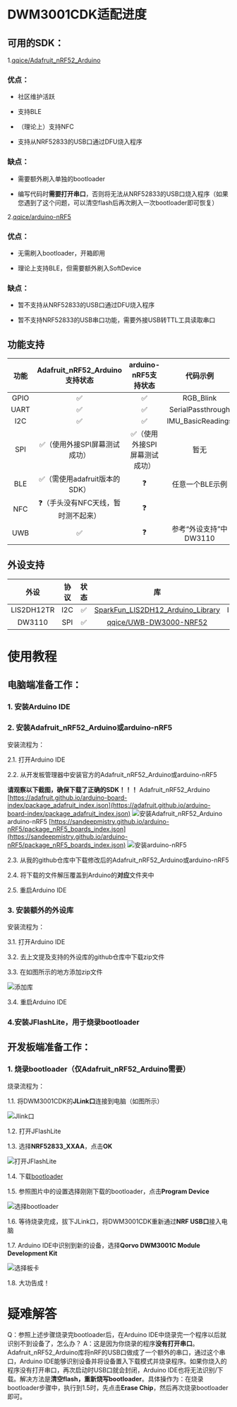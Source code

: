 # DWM3001CDK适配进度

## 可用的SDK：

1.[qqice/Adafruit_nRF52_Arduino](https://github.com/qqice/Adafruit_nRF52_Arduino)

### 优点：

* 社区维护活跃

* 支持BLE

* （理论上）支持NFC

* 支持从NRF52833的USB口通过DFU烧入程序

### 缺点：

* 需要额外刷入单独的bootloader

* 编写代码时**需要打开串口**，否则将无法从NRF52833的USB口烧入程序（如果您遇到了这个问题，可以清空flash后再次刷入一次bootloader即可恢复）

2.[qqice/arduino-nRF5](https://github.com/qqice/arduino-nRF5)

### 优点：

* 无需刷入bootloader，开箱即用

* 理论上支持BLE，但需要额外刷入SoftDevice

### 缺点：

* 暂不支持从NRF52833的USB口通过DFU烧入程序

* 暂不支持NRF52833的USB串口功能，需要外接USB转TTL工具读取串口

## 功能支持

| 功能 |   Adafruit_nRF52_Arduino支持状态   |     arduino-nRF5支持状态     |        代码示例        |
| :--: | :--------------------------------: | :--------------------------: | :--------------------: |
| GPIO |                 ✅                  |              ✅               |       RGB_Blink        |
| UART |                 ✅                  |              ✅               |   SerialPassthrough    |
| I2C  |                 ✅                  |              ✅               |   IMU_BasicReadings    |
| SPI  |    ✅（使用外接SPI屏幕测试成功）    | ✅（使用外接SPI屏幕测试成功） |          暂无          |
| BLE  |    ✅（需使用adafruit版本的SDK）    |              ❓               |    任意一个BLE示例     |
| NFC  | ❓（手头没有NFC天线，暂时测不起来） |              ❓               |                        |
| UWB  |                 ✅                  |              ❓               | 参考“外设支持”中DW3110 |

## 外设支持

|    外设    | 协议 | 状态 |                              库                              |     代码示例      |
| :--------: | :--: | :--: | :----------------------------------------------------------: | :---------------: |
| LIS2DH12TR | I2C  |  ✅   | [SparkFun_LIS2DH12_Arduino_Library](https://github.com/sparkfun/SparkFun_LIS2DH12_Arduino_Library) | IMU_BasicReadings |
|   DW3110   | SPI  |  ✅   | [qqice/UWB-DW3000-NRF52](https://github.com/qqice/UWB-DW3000-NRF52) |  见仓库examples   |

# 使用教程

## 电脑端准备工作：

### 1. 安装Arduino IDE

### 2. 安装Adafruit_nRF52_Arduino或arduino-nRF5

安装流程为：

2.1. 打开Arduino IDE

2.2. 从开发板管理器中安装官方的Adafruit_nRF52_Arduino或arduino-nRF5

**请观察以下截图，确保下载了正确的SDK！！！**
Adafruit_nRF52_Arduino
[https://adafruit.github.io/arduino-board-index/package_adafruit_index.json](https://adafruit.github.io/arduino-board-index/package_adafruit_index.json)
![安装Adafruit_nRF52_Arduino](assets/adafruit_sdk.png)
arduino-nRF5
[https://sandeepmistry.github.io/arduino-nRF5/package_nRF5_boards_index.json](https://sandeepmistry.github.io/arduino-nRF5/package_nRF5_boards_index.json)
![安装arduino-nRF5](assets/nordic_sdk.png)

2.3. 从我的github仓库中下载修改后的Adafruit_nRF52_Arduino或arduino-nRF5

2.4. 将下载的文件解压覆盖到Arduino的**对应**文件夹中

2.5. 重启Arduino IDE

### 3. 安装额外的外设库

安装流程为：

3.1. 打开Arduino IDE

3.2. 去上文提及支持的外设库的github仓库中下载zip文件

3.3. 在如图所示的地方添加zip文件

![添加库](https://files.seeedstudio.com/wiki/Get_Started_With_Arduino/img/Add_Zip.png)

3.4. 重启Arduino IDE

### 4.安装JFlashLite，用于烧录bootloader

## 开发板端准备工作：

### 1. 烧录bootloader（仅Adafruit_nRF52_Arduino需要）

烧录流程为：

1.1. 将DWM3001CDK的**JLink口**连接到电脑（如图所示）

![Jlink口](assets/接口指示.png)

1.2. 打开JFlashLite

1.3. 选择**NRF52833_XXAA**，点击**OK**

![打开JFlashLite](assets/打开JFlashLite.png)

1.4. 下载[bootloader](https://github.com/qqice/Adafruit_nRF52_Arduino/raw/refs/heads/master/bootloader/DWM3001CDK/DWM3001CDK_bootloader-0.9.1_s140_7.3.0.hex)

1.5. 参照图片中的设置选择刚刚下载的bootloader，点击**Program Device**

![选择bootloader](assets/选择bootloader.png)

1.6. 等待烧录完成，拔下JLink口，将DWM3001CDK重新通过**NRF USB口**接入电脑

1.7. Arduino IDE中识别到新的设备，选择**Qorvo DWM3001C Module Development Kit**

![选择板卡](assets/选择板卡.png)

1.8. 大功告成！

# 疑难解答

Q：参照上述步骤烧录完bootloader后，在Arduino IDE中烧录完一个程序以后就识别不到设备了，怎么办？
A：这是因为你烧录的程序**没有打开串口**。Adafruit_nRF52_Arduino库将nRF的USB口做成了一个额外的串口，通过这个串口，Arduino IDE能够识别设备并将设备置入下载模式并烧录程序。如果你烧入的程序没有打开串口，再次启动时USB口就会封闭，Arduino IDE也将无法识别/下载。解决方法是**清空flash，重新烧写bootloader**。具体操作为：在烧录bootloader步骤中，执行到1.5时，先点击**Erase Chip**，然后再次烧录bootloader即可。
